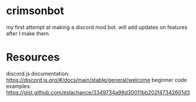 # crimsonbot
my first attempt at making a discord mod bot. will add updates on features after I make them.

# Resources
discord.js documentation: https://discord.js.org/#/docs/main/stable/general/welcome
beginner code examples: https://gist.github.com/eslachance/3349734a98d30011bb202f47342601d3
